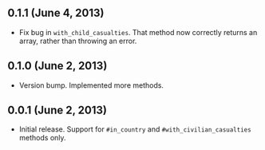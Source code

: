 ## 0.1.1 (June 4, 2013)

* Fix bug in `with_child_casualties`. That method now correctly returns an array, rather than throwing an error.

## 0.1.0 (June 2, 2013)

* Version bump. Implemented more methods.

## 0.0.1 (June 2, 2013)

* Initial release. Support for `#in_country` and `#with_civilian_casualties` methods only.


